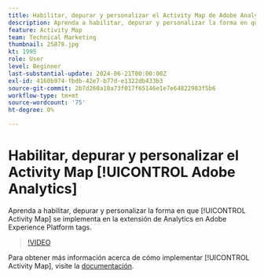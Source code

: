 ```yaml
---
title: Habilitar, depurar y personalizar el Activity Map de Adobe Analytics
description: Aprenda a habilitar, depurar y personalizar la forma en que se implementa Activity Map en la extensión de Analytics en Adobe Experience Platform tags.
feature: Activity Map
team: Technical Marketing
thumbnail: 25878.jpg
kt: 1995
role: User
level: Beginner
last-substantial-update: 2024-06-21T00:00:00Z
exl-id: 4160b974-fbdb-42e7-b77d-e1322db433b3
source-git-commit: 2b7d260a10a73f017f65146e1e7e64822983f5b6
workflow-type: tm+mt
source-wordcount: '75'
ht-degree: 0%

---
```


# Habilitar, depurar y personalizar el Activity Map [!UICONTROL Adobe Analytics]

Aprenda a habilitar, depurar y personalizar la forma en que [!UICONTROL Activity Map] se implementa en la extensión de Analytics en Adobe Experience Platform tags.

>[!VIDEO](https://video.tv.adobe.com/v/25878?quality=12&learn=on)

Para obtener más información acerca de cómo implementar [!UICONTROL Activity Map], visite la [documentación](https://experienceleague.adobe.com/es/docs/analytics/analyze/activity-map/getting-started/activitymap-enable).
